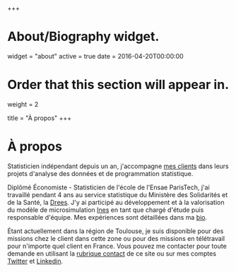 +++
# About/Biography widget.
widget = "about"
active = true
date = 2016-04-20T00:00:00

# Order that this section will appear in.
weight = 2

title = "À propos"
+++

# À propos

Statisticien indépendant depuis un an, j'accompagne [mes clients](#missions) dans leurs projets d'analyse des données et de programmation statistique. 
  
Diplômé Économiste - Statisticien de l'école de l'Ensae ParisTech, j'ai travaillé pendant 4 ans au service statistique du Ministère des Solidarités et de la Santé, la [Drees](https://drees.solidarites-sante.gouv.fr/etudes-et-statistiques/). J'y ai participé au développement et à la valorisation du modèle de microsimulation [Ines](https://www.insee.fr/fr/information/2021951) en tant que chargé d'étude puis responsable d'équipe. Mes expériences sont détaillées dans ma [bio](/bio/).
  
Étant actuellement dans la région de Toulouse, je suis disponible pour des missions chez le client dans cette zone ou pour des missions en télétravail pour n'importe quel client en France. Vous pouvez me contacter pour toute demande en utilisant la [rubrique contact](#contact) de ce site ou sur mes comptes [Twitter](https://twitter.com/AntoineSyr) et [Linkedin](https://www.linkedin.com/in/antoine-sireyjol-5224a3129/).
